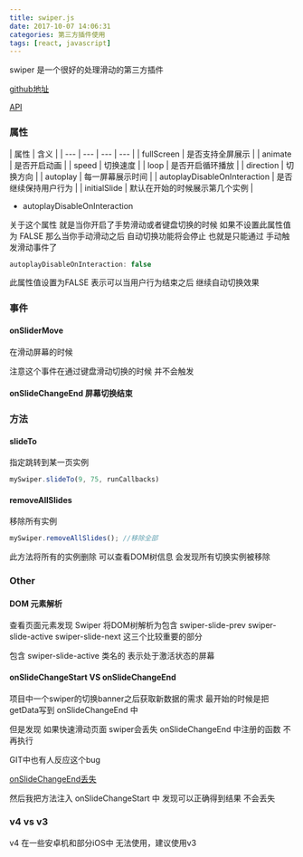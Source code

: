 ```yaml
---
title: swiper.js
date: 2017-10-07 14:06:31
categories: 第三方插件使用
tags: [react, javascript]
---
```


swiper 是一个很好的处理滑动的第三方插件

[github地址](https://github.com/nolimits4web/swiper/)

[API](http://www.swiper.com.cn/api/index.html)

<!-- more -->

### 属性

| 属性 | 含义 |
| --- | --- | --- | --- |
| fullScreen | 是否支持全屏展示 |
| animate | 是否开启动画 |
| speed | 切换速度 |
| loop | 是否开启循环播放 |
| direction | 切换方向 |
| autoplay | 每一屏幕展示时间 |
| autoplayDisableOnInteraction | 是否继续保持用户行为 |
| initialSlide | 默认在开始的时候展示第几个实例 |


* autoplayDisableOnInteraction

关于这个属性 就是当你开启了手势滑动或者键盘切换的时候 如果不设置此属性值为 FALSE 那么当你手动滑动之后 自动切换功能将会停止 也就是只能通过 手动触发滑动事件了

```javascript
autoplayDisableOnInteraction: false
```

此属性值设置为FALSE 表示可以当用户行为结束之后 继续自动切换效果

### 事件

#### onSliderMove

在滑动屏幕的时候

注意这个事件在通过键盘滑动切换的时候 并不会触发

#### onSlideChangeEnd 屏幕切换结束


### 方法

#### slideTo

指定跳转到某一页实例

```javascript
mySwiper.slideTo(9, 75, runCallbacks)
```

#### removeAllSlides

移除所有实例

```javascript
mySwiper.removeAllSlides(); //移除全部
```

此方法将所有的实例删除 可以查看DOM树信息 会发现所有切换实例被移除

### Other

#### DOM 元素解析

查看页面元素发现 Swiper 将DOM树解析为包含 swiper-slide-prev swiper-slide-active swiper-slide-next 这三个比较重要的部分

包含 swiper-slide-active 类名的 表示处于激活状态的屏幕


#### onSlideChangeStart VS  onSlideChangeEnd

项目中一个swiper的切换banner之后获取新数据的需求 最开始的时候是把getData写到 onSlideChangeEnd 中

但是发现 如果快速滑动页面 swiper会丢失 onSlideChangeEnd 中注册的函数 不再执行

GIT中也有人反应这个bug

[onSlideChangeEnd丢失](https://github.com/nolimits4web/Swiper/issues/1403)

然后我把方法注入 onSlideChangeStart 中 发现可以正确得到结果 不会丢失


### v4 vs v3

v4 在一些安卓机和部分iOS中 无法使用，建议使用v3